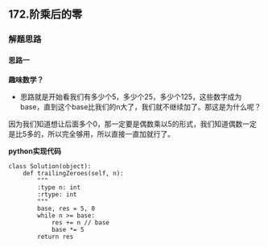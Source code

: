 ## 172.阶乘后的零
### 解题思路
#### 思路一
**趣味数学？**
- 思路就是开始看我们有多少个5，多少个25，多少个125，这些数字成为base，直到这个base比我们的n大了，我们就不继续加了。那这是为什么呢？

因为我们知道想让后面多个0，那一定要是偶数乘以5的形式，我们知道偶数一定是比5多的，所以完全够用，所以直接一直加就行了。

**python实现代码**
```
class Solution(object):
    def trailingZeroes(self, n):
        """
        :type n: int
        :rtype: int
        """
        base, res = 5, 0
        while n >= base:
            res += n // base
            base *= 5
        return res

```

